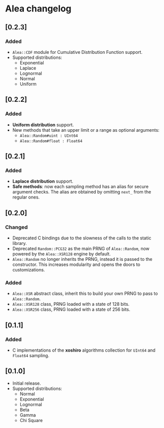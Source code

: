 # Alea changelog

## [0.2.3]
### Added
  - `Alea::CDF` module for Cumulative Distribution Function support.
  - Supported distributions:
    - Exponential
    - Laplace
    - Lognormal
    - Normal
    - Uniform

## [0.2.2]
### Added
  - **Uniform distribution** support.
  - New methods that take an upper limit or a range as optional arguments:
    - `Alea::Random#uint : UInt64`
    - `Alea::Random#float : Float64`

## [0.2.1]
### Added
  - **Laplace distribution** support.
  - **Safe methods**: now each sampling method has an alias for secure argument checks.
    The alias are obtained by omitting `next_` from the regular ones.

## [0.2.0]
### Changed
  - Deprecated C bindings due to the slowness of the calls to the static library.
  - Deprecated `Random::PCG32` as the main PRNG of `Alea::Random`, now powered by the `Alea::XSR128` engine by default.
  - `Alea::Random` no longer inherits the PRNG, instead it is passed to the constructor. This increases modularity and opens the doors to customizations.

### Added
  - `Alea::XSR` abstract class, inherit this to build your own PRNG to pass to `Alea::Random`.
  - `Alea::XSR128` class, PRNG loaded with a state of 128 bits.
  - `Alea::XSR256` class, PRNG loaded with a state of 256 bits.

## [0.1.1]
### Added
  - C implementations of the **xoshiro** algorithms collection for `UInt64` and `Float64` sampling.

## [0.1.0]
  - Initial release.
  - Supported distributions:
    - Normal
    - Exponential
    - Lognormal
    - Beta
    - Gamma
    - Chi Square
